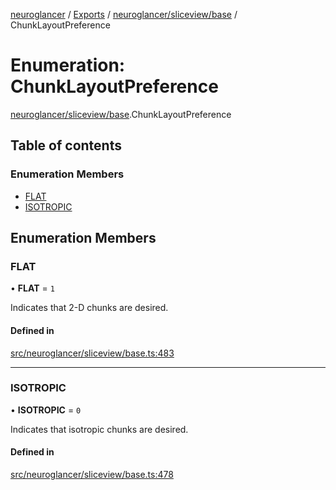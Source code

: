 [neuroglancer](../README.md) / [Exports](../modules.md) / [neuroglancer/sliceview/base](../modules/neuroglancer_sliceview_base.md) / ChunkLayoutPreference

# Enumeration: ChunkLayoutPreference

[neuroglancer/sliceview/base](../modules/neuroglancer_sliceview_base.md).ChunkLayoutPreference

## Table of contents

### Enumeration Members

- [FLAT](neuroglancer_sliceview_base.ChunkLayoutPreference.md#flat)
- [ISOTROPIC](neuroglancer_sliceview_base.ChunkLayoutPreference.md#isotropic)

## Enumeration Members

### FLAT

• **FLAT** = ``1``

Indicates that 2-D chunks are desired.

#### Defined in

[src/neuroglancer/sliceview/base.ts:483](https://github.com/ActiveBrainAtlas2/neuroglancer/blob/91617476/src/neuroglancer/sliceview/base.ts#L483)

___

### ISOTROPIC

• **ISOTROPIC** = ``0``

Indicates that isotropic chunks are desired.

#### Defined in

[src/neuroglancer/sliceview/base.ts:478](https://github.com/ActiveBrainAtlas2/neuroglancer/blob/91617476/src/neuroglancer/sliceview/base.ts#L478)

